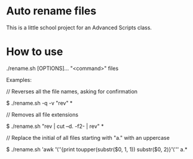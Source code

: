 # Auto rename files

This is a little school project for an Advanced Scripts class.

# How to use

./rename.sh [OPTIONS]... "\<command\>" files

Examples:

// Reverses all the file names, asking for confirmation

$ ./rename.sh -q -v "rev" *


// Removes all file extensions

$ ./rename.sh "rev | cut –d. -f2- | rev" *

// Replace the initial of all files starting with "a." with an uppercase 

$ ./rename.sh 'awk '\\''\{print toupper(substr(\$0, 1, 1)) substr(\$0, 2)\}'\\''' a.*


